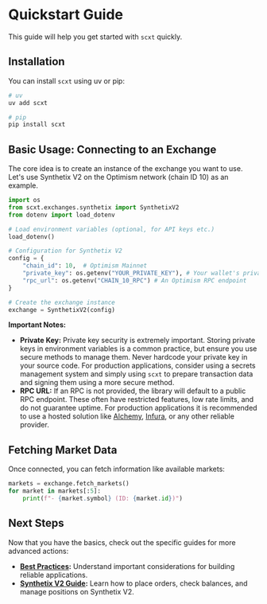 # Quickstart Guide

This guide will help you get started with `scxt` quickly.

## Installation

You can install `scxt` using uv or pip:

```bash
# uv
uv add scxt

# pip
pip install scxt
```

## Basic Usage: Connecting to an Exchange

The core idea is to create an instance of the exchange you want to use. Let's use Synthetix V2 on the Optimism network (chain ID 10) as an example.

```python
import os
from scxt.exchanges.synthetix import SynthetixV2
from dotenv import load_dotenv

# Load environment variables (optional, for API keys etc.)
load_dotenv()

# Configuration for Synthetix V2
config = {
    "chain_id": 10,  # Optimism Mainnet
    "private_key": os.getenv("YOUR_PRIVATE_KEY"), # Your wallet's private key
    "rpc_url": os.getenv("CHAIN_10_RPC") # An Optimism RPC endpoint
}

# Create the exchange instance
exchange = SynthetixV2(config)
```

**Important Notes:**

- **Private Key:** Private key security is extremely important. Storing private keys in environment variables is a common practice, but ensure you use secure methods to manage them. Never hardcode your private key in your source code. For production applications, consider using a secrets management system and simply using `scxt` to prepare transaction data and signing them using a more secure method.
- **RPC URL:** If an RPC is not provided, the library will default to a public RPC endpoint. These often have restricted features, low rate limits, and do not guarantee uptime. For production applications it is recommended to use a hosted solution like [Alchemy](https://www.alchemy.com/), [Infura](https://www.infura.io/), or any other reliable provider.

## Fetching Market Data

Once connected, you can fetch information like available markets:

```python
markets = exchange.fetch_markets()
for market in markets[:5]:
    print(f"- {market.symbol} (ID: {market.id})")
```

## Next Steps

Now that you have the basics, check out the specific guides for more advanced actions:

- **[Best Practices](guides/best_practices.md):** Understand important considerations for building reliable applications.
- **[Synthetix V2 Guide](exchanges/synthetix_v2.md):** Learn how to place orders, check balances, and manage positions on Synthetix V2.

